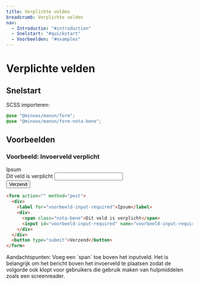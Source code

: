 ```yaml
---
title: Verplichte velden
breadcrumb: Verplichte velden
nav:
  - Introductie: "#introduction"
  - Snelstart: "#quickstart"
  - Voorbeelden: "#examples"
---
```


<h1 id="introduction">Verplichte velden</h1>

<h2 id="quickstart">Snelstart</h2>

SCSS importeren:

```scss
@use "@minvws/manon/form";
@use "@minvws/manon/form-nota-bene";
```

<h2 id="examples">Voorbeelden</h2>

### Voorbeeld: Invoerveld verplicht

<form action="" method="post">
  <div>
    <label for="voorbeeld-input-required">Ipsum</label>
    <div>
      <span class="nota-bene">Dit veld is verplicht</span>
      <input
        id="voorbeeld-input-required"
        name="voorbeeld-input-required"
        type="text"
        required
      />
    </div>
  </div>
  <button type="submit">Verzend</button>
</form>

```html
<form action="" method="post">
  <div>
    <label for="voorbeeld-input-required">Ipsum</label>
    <div>
      <span class="nota-bene">Dit veld is verplicht</span>
      <input id="voorbeeld-input-required" name="voorbeeld-input-required" type="text" required />
    </div>
  </div>
  <button type="submit">Verzend</button>
</form>
```

<p class="explanation">
  <span>Aandachtspunten:</span>
  Voeg een `span` toe boven het inputveld. Het is belangrijk om het bericht
  boven het invoerveld te plaatsen zodat de volgorde ook klopt voor gebruikers
  die gebruik maken van hulpmiddelen zoals een screenreader.
</p>
